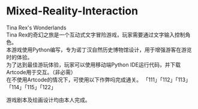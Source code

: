 # Mixed-Reality-Interaction
Tina Rex's Wonderlands  
Tina Rex的奇幻之旅是一个互动式文字冒险游戏，玩家需要通过文字输入控制角色。  
本游戏使用Python编写，专为诺丁汉自然历史博物馆设计，用于增强游客在游览时的体验。  
为了达到最佳游玩体验，玩家可以使用移动端Python IDE运行代码，并下载Artcode用于交互。（非必需）  
在不使用Artcode的情况下，可使用以下作弊吗完成通关。
「111」「112」「113」「114」「115」「122」  

游戏剧本及绘画设计均由本人完成。
